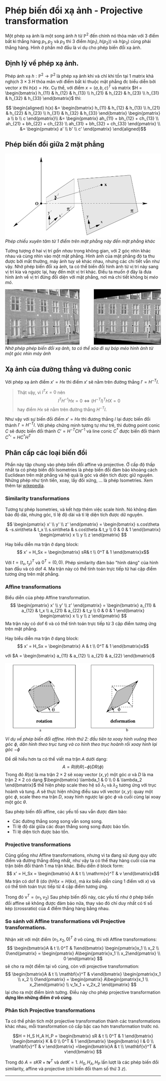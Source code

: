 # Phép biến đổi xạ ảnh - Projective transformation
Một phép xạ ảnh là một song ánh $h$ từ $\mathbb{P}^2$ đến chính nó thỏa mãn với 3 điểm bất kì thẳng hàng $p_1, p_2$ và $p_3$ thì 3 điểm $h(p_1), h(p_2))$ và $h(p_3)$ cũng phải thẳng hàng. Hình ở phần mở đầu là ví dụ cho phép biến đổi xạ ảnh.
## Định lý về phép xạ ảnh.
Phép ánh xạ $h: \mathbb{P}^2 \to \mathbb{P}^2$ là phép xạ ảnh khi và chỉ khi tồn tại 1 matrix khả nghịch $3 \times 3$ $H$ thỏa mãn với điểm bất kì thuộc mặt phẳng đc biểu diễn bởi vector $x$ thì $h(x) = Hx$.
Cụ thể, với điểm $x = (a, b, c)^T$ và matrix $H = \begin{bmatrix}
    h_{11} & h_{12} & h_{13} \\
    h_{21} & h_{22} & h_{23} \\
    h_{31} & h_{32} & h_{33}
\end{bmatrix}$ thì:

$$ 
\begin{aligned}
h(x) 
    &= \begin{bmatrix}
        h_{11} & h_{12} & h_{13} \\
        h_{21} & h_{22} & h_{23} \\
        h_{31} & h_{32} & h_{33}
    \end{bmatrix}
    \begin{pmatrix} a \\ b \\ c \end{pmatrix}\\
    &= \begin{pmatrix}
        ah_{11} + bh_{12} + ch_{13} \\
        ah_{21} + bh_{22} + ch_{23} \\
        ah_{31} + bh_{32} + ch_{33}
    \end{pmatrix} \\
    &= \begin{pmatrix} a' \\ b' \\ c' \end{pmatrix}
\end{aligned}$$

## Phép biến đổi giữa 2 mặt phẳng
![central-projection](./transformations-central-projection.png)
*Phép chiếu xuyên tâm từ 1 điểm trên mặt phẳng này đến mặt phẳng khác*

Tưởng tượng ở hai vị trí *gần nhau* trong không gian, với 2 góc nhìn khác nhau và cùng nhìn vào một mặt phẳng. Hình ảnh của mặt phẳng đó ta thu được bởi mắt thường, máy ảnh tuy sẽ khác nhau, nhưng các chi tiết vẫn như vậy. Nhờ phép biến đổi xạ ảnh, ta có thể biến đổi hình ảnh từ vị trí này sang vị trí kia và ngược lại, hay đến một vị trí khác. Điều ta muốn ở đây là đưa hình ảnh về vị trí đừng đối diện với mặt phẳng, nơi mà chi tiết không bị *méo mó*.

![removing-perspective-distortion](transformations-remove-perspective-distortion.png)
*Nhờ phép phép biến đổi xạ ảnh, ta có thể xóa đi sự bóp méo hình ảnh từ một góc nhìn máy ảnh*

## Xạ ảnh của đường thẳng và đường conic
Với phép xạ ảnh điểm $x' = Hx$ thì điểm $x'$ sẽ nằm trên đường thẳng $l' = H^{-T}l$.
> Thật vậy, vì $l^Tx = 0$ nên
$$l^TH^{-1}Hx = 0 \iff (H^{-T}l)^THX = 0$$ hay điểm $Hx$ sẽ nằm trên đường thẳng $H^{-T}l$.

Như vậy với sự biến đổi điếm $x' = Hx$ thì đương thẳng $l$ lại được biến đổi thành $l' = H^{-T}l$. Với phép chứng minh tương tự như trê, thì đường point conic $C$ sẽ được biến đổi thành $C' = H^{-T}CH^{-1}$ và line conic $C^*$ được biến đổi thành $C^*\text{'} = HC^*H^T$


## Phân cấp các loại biến đổi
Phần này tập chung vào phép biến đổi affine và projective. Ở cấp độ thấp nhất ta có phép biến đổi Isometries là phép biến đổi đảm bảo khoảng cách Euclidean trên mặt phẳng và hệ quả là góc và diện tích được giữ nguyên. Những phép như tịnh tiến, xoay, lấy đối xứng, ... là phép Isometries. Xem thêm tại [wikepedia](https://en.wikipedia.org/wiki/Isometry).


### Similarity transformations
Tương tự phép Isometries, và kết hợp thêm việc scale hình. Nó không đảm bảo độ dài, nhưng góc, tỉ lệ độ dài và tỉ lệ diện tích được dữ nguyên.

$$
\begin{pmatrix} x' \\ y' \\ z' \end{pmatrix}
= \begin{bmatrix}
    s.cos\theta & -s.sin\theta & t_x \\
    s.sin\theta & s.cos\theta & t_y \\
    0 & 0 & 1
\end{bmatrix}
\begin{pmatrix} x \\ y \\ z \end{pmatrix}
$$

Hay biểu diễn ma trận ở dạng block:
$$ x' = H_Sx = \begin{bmatrix}
sR& t \\ 0^T & 1
\end{bmatrix}x$$

Với $t = (t_x, t_y)^T$ và $0^T = (0, 0)$. Phép similarity đảm bảo "hình dáng" của hình ban đầu và có dof 4. Ma trận này có thể tính toán trực tiếp từ hai cặp điểm tương ứng trên mặt phẳng.

### Affine transformations

Biểu diễn của phép Affine transformation.
$$
\begin{pmatrix} x' \\ y' \\ z' \end{pmatrix}
= \begin{bmatrix}
    a_{11} & a_{12} & t_x \\
    a_{21} & a_{22} & t_y \\
    0 & 0 & 1
\end{bmatrix}
\begin{pmatrix} x \\ y \\ z \end{pmatrix}
$$
Ma trận này có dof 6 và có thể tính toán trực tiếp từ 3 cặp điểm tương ứng trên mặt phẳng.

Hay biểu diễn ma trận ở dạng block:
$$ x' = H_Sx = \begin{bmatrix}
A & t \\ 0^T & 1
\end{bmatrix}x$$

với $A = \begin{bmatrix}
    a_{11} & a_{12} \\
    a_{21} & a_{22}
\end{bmatrix}$

![Affine-transformation](transformations-affine-transformation.png)
*Ví dụ về phép biến đổi affine. Hình thứ 2: đầu tiên ta xoay hình vuông theo góc $\phi$, dãn hình theo trục tung và co hình theo trục hoành rồi xoay hình lại góc $-\phi$*

Để dễ hiểu hơn ta có thể viết ma trận $A$ dưới dạng:
$$A = R(\theta)R(-\phi)DR(\phi)$$
Trong đó $R(\alpha)$ là ma trận $2\times2$ sẽ xoay vector $(x, y)$ một góc $\alpha$ và $D$ là ma trận $2\times2$ có dạng $\begin{bmatrix}
    \lambda_1 & 0 \\
    0 & \lambda_2
\end{bmatrix}$ thể hiện phép scale theo hệ số $\lambda_1$ và $\lambda_2$ tương ứng với trục hoành và tung. $A$ sẽ thực hiện những điều sau với vector $(x, y)$: quay một góc $\phi$, scale theo ma trận $D$, xoay hình ngược lại góc $\phi$ và cuối cùng lại xoay một góc $\theta$.

Sau phép biến đổi affine, các yếu tố sau vẫn được đảm bảo:
- Các đường thẳng song song vẫn song song.
- Tỉ lệ độ dài giữa các đoạn thẳng song song được bảo tồn.
- Tỉ lệ diện tích được bảo tồn.

### Projective transformations
Cũng giống như Affine transformations, nhưng vì ta đang sử dụng quy ước điểm và đường thẳng đồng nhất, như vậy ta có thể thay hàng cuối của ma trận biến đổi thành 1 ma trận khác.
Biểu diễn ở block form:
$$ x' = H_Sx = \begin{bmatrix}
A & t \\ \mathrm{v}^T & v
\end{bmatrix}x$$
Ma trận có dof 8 (do $(hH)x = H(kx)$, mà $kx$ biểu diễn cùng 1 điểm với $x$) và có thể tính toán trực tiếp từ 4 cặp điểm tương ứng.

Trong đó $\mathrm{v}^T = (v_1, v_2)$
Sau phép biến đổi này, các yếu tố như ở phép biến đổi affine sẽ không được đảm bảo nữa, thay vào đó chỉ duy nhất có tỉ số kép (crossratio) của 4 điểm thẳng hàng bằng nhau.

### So sánh với Affine transformations với Projective transformations.
Nhận xét với một điểm $(x_1, x_2, 0)^T$ ở vô cùng, thì với Affine transformations:
$$
\begin{bmatrix}A & t \\ 0^T & 1\end{bmatrix}
\begin{pmatrix}x_1 \\ x_2 \\ 0\end{pmatrix}
= \begin{pmatrix}
    A\begin{pmatrix}x_1 \\ x_2\end{pmatrix} \\
    0
\end{pmatrix}
$$
sẽ cho ra một điểm tại vô cùng, còn với projective transformation:
$$
\begin{bmatrix}A & t \\ \mathbf{v}^T & v\end{bmatrix}
\begin{pmatrix}x_1 \\ x_2 \\ 0\end{pmatrix}
= \begin{pmatrix}
    A\begin{pmatrix}x_1 \\ x_2\end{pmatrix} \\
    v_1x_1 + v_2x_2
\end{pmatrix}
$$
lại cho ra một điểm bình tường. Điều này cho phép projective transformation **dựng lên những điểm ở vô cùng**.

### Phân tích Projective transformations
Ta có thể phân tích một projective transformation thành các transformations khác nhau, mỗi transformation có cấp bậc cao hơn transformation trước nó.

$$H = H_S H_A H_P
= \begin{bmatrix}
    sR & t \\ 0^T & 1
\end{bmatrix}
\begin{bmatrix}
    K & 0 \\ 0^T & 1
\end{bmatrix}
\begin{bmatrix}
    I & 0 \\
    \mathbf{v}^T & v
\end{bmatrix}
=\begin{bmatrix}A & t \\ \mathbf{v}^T & v\end{bmatrix}
$$

Trong đó $A = sKR + t\mathbf{v}^T$ và $detK = 1$.
$H_S, H_A, H_P$ lần lượt là các phép biến đổi similarity, affine và projective (chỉ biến đổi tham số thứ 3 $z$).

---